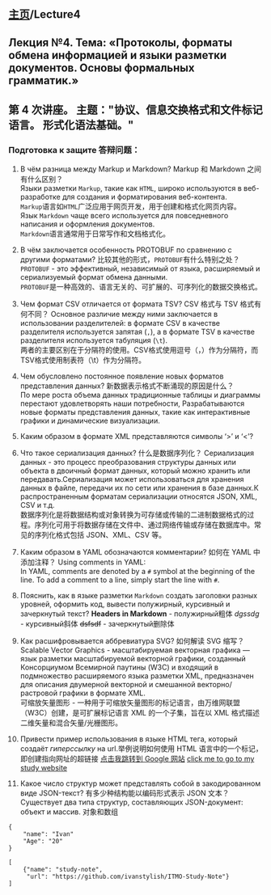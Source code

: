 ## [主页](../README.md)/Lecture4
## Лекция №4. Тема: «Протоколы, форматы обмена информацией и языки разметки документов. Основы формальных грамматик.»
## 第 4 次讲座。 主题："协议、信息交换格式和文件标记语言。 形式化语法基础。"

### Подготовка к защите 答辩问题：
1. В чём разница между Markup и Markdown?
Markup 和 Markdown 之间有什么区别？  
Языки разметки `Markup`, такие как `HTML`, широко используются в веб-разработке для создания и форматирования веб-контента.    
`Markup`语言如`HTML`广泛应用于网页开发，用于创建和格式化网页内容。  
Язык `Markdown` чаще всего используется для повседневного написания и оформления документов.    
`Markdown`语言通常用于日常写作和文档格式化。  
2. В чём заключается особенность PROTOBUF по сравнению с другими форматами?
比较其他的形式，`PROTOBUF`有什么特别之处？
`PROTOBUF` - это эффективный, независимый от языка, расширяемый и сериализуемый формат обмена данными.    
`PROTOBUF`是一种高效的、语言无关的、可扩展的、可序列化的数据交换格式。    
3. Чем формат CSV отличается от формата TSV? CSV 格式与 TSV 格式有何不同？
Основное различие между ними заключается в использовании разделителей: в формате CSV в качестве разделителя используется запятая (`,`), а в формате TSV в качестве разделителя используется табуляция (`\t`).  
两者的主要区别在于分隔符的使用。CSV格式使用逗号（，）作为分隔符，而TSV格式使用制表符（\t）作为分隔符。
4. Чем обусловлено постоянное появление новых форматов представления данных? 新数据表示格式不断涌现的原因是什么？  
По мере роста объема данных традиционные таблицы и диаграммы перестают удовлетворять наши потребности, Разрабатываются новые форматы представления данных, такие как интерактивные графики и динамические визуализации.
5. Каким образом в формате XML представляются символы ‘>’ и ‘<’?
6. Что такое сериализация данных? 什么是数据序列化？
Сериализация данных - это процесс преобразования структуры данных или объекта в двоичный формат данных, который можно хранить или передавать.Сериализация может использоваться для хранения данных в файле, передачи их по сети или хранения в базе данных.К распространенным форматам сериализации относятся JSON, XML, CSV и т.д.  
数据序列化是将数据结构或对象转换为可存储或传输的二进制数据格式的过程。序列化可用于将数据存储在文件中、通过网络传输或存储在数据库中。常见的序列化格式包括 JSON、XML、CSV 等。
7. Каким образом в YAML обозначаются комментарии? 如何在 YAML 中添加注释？
Using comments in YAML:  
In YAML, comments are denoted by a `#` symbol at the beginning of the line. To add a comment to a line, simply start the line with `#`. 
8. Пояснить, как в языке разметки `Markdown` создать заголовки разных
уровней, оформить код, вывести полужирный, курсивный и
зачеркнутый текст?
**Headers in Markdown**  - полужирный粗体
*dgssdg* - курсивный斜体
~~dsfsdf~~ - зачеркнутый删除体
10. Как расшифровывается аббревиатура SVG? 如何解读 SVG 缩写？
Scalable Vector Graphics - масштабируемая векторная графика — язык разметки масштабируемой векторной графики, созданный Консорциумом Всемирной паутины (W3C) и входящий в подмножество расширяемого языка разметки XML, предназначен для описания двумерной векторной и смешанной векторно/растровой графики в формате XML.  
可缩放矢量图形 - 一种用于可缩放矢量图形的标记语言，由万维网联盟（W3C）创建，是可扩展标记语言 XML 的一个子集，旨在以 XML 格式描述二维矢量和混合矢量/光栅图形。
11. Привести пример использования в языке HTML тега, который создаёт *гиперссылку* на url.举例说明如何使用 HTML 语言中的一个标记，即创建指向网址的超链接
<a href="https://www.google.com">点击我跳转到 Google 网站</a>
<a href="https://github.com/ivanstylish/ITMO-Study-Note"> click me to go to my study website </a>

12. Какое число структур может представлять собой в закодированном
виде JSON-текст? 有多少种结构能以编码形式表示 JSON 文本？
Существует два типа структур, составляющих JSON-документ: объект и массив. 对象和数组
```
{
    "name": "Ivan"
    "Age": "20"
}
```
```
[
    {"name": "study-note",
     "url": "https://github.com/ivanstylish/ITMO-Study-Note"}
]
```
